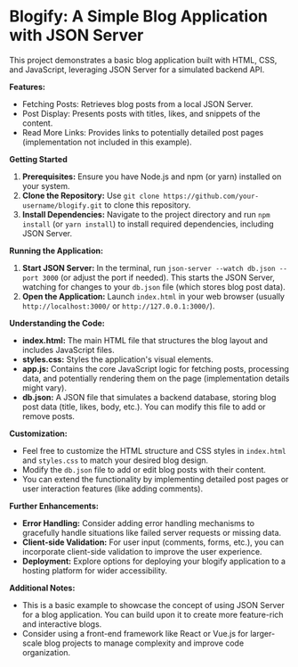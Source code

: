 # Blogify: A Simple Blog Application with JSON Server

This project demonstrates a basic blog application built with HTML, CSS, and JavaScript, leveraging JSON Server for a simulated backend API.

**Features:**

- Fetching Posts: Retrieves blog posts from a local JSON Server.
- Post Display: Presents posts with titles, likes, and snippets of the content.
- Read More Links: Provides links to potentially detailed post pages (implementation not included in this example).

**Getting Started**

1. **Prerequisites:** Ensure you have Node.js and npm (or yarn) installed on your system.
2. **Clone the Repository:** Use `git clone https://github.com/your-username/blogify.git` to clone this repository.
3. **Install Dependencies:** Navigate to the project directory and run `npm install` (or `yarn install`) to install required dependencies, including JSON Server.

**Running the Application:**

1. **Start JSON Server:** In the terminal, run `json-server --watch db.json --port 3000` (or adjust the port if needed). This starts the JSON Server, watching for changes to your `db.json` file (which stores blog post data).
2. **Open the Application:** Launch `index.html` in your web browser (usually `http://localhost:3000/` or `http://127.0.0.1:3000/`).

**Understanding the Code:**

- **index.html:** The main HTML file that structures the blog layout and includes JavaScript files.
- **styles.css:** Styles the application's visual elements.
- **app.js:** Contains the core JavaScript logic for fetching posts, processing data, and potentially rendering them on the page (implementation details might vary).
- **db.json:** A JSON file that simulates a backend database, storing blog post data (title, likes, body, etc.). You can modify this file to add or remove posts.

**Customization:**

- Feel free to customize the HTML structure and CSS styles in `index.html` and `styles.css` to match your desired blog design.
- Modify the `db.json` file to add or edit blog posts with their content.
- You can extend the functionality by implementing detailed post pages or user interaction features (like adding comments).

**Further Enhancements:**

- **Error Handling:** Consider adding error handling mechanisms to gracefully handle situations like failed server requests or missing data.
- **Client-side Validation:** For user input (comments, forms, etc.), you can incorporate client-side validation to improve the user experience.
- **Deployment:** Explore options for deploying your blogify application to a hosting platform for wider accessibility.

**Additional Notes:**

- This is a basic example to showcase the concept of using JSON Server for a blog application. You can build upon it to create more feature-rich and interactive blogs.
- Consider using a front-end framework like React or Vue.js for larger-scale blog projects to manage complexity and improve code organization.
